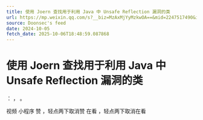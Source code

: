 ```yaml
---
title: 使用 Joern 查找用于利用 Java 中 Unsafe Reflection 漏洞的类
url: https://mp.weixin.qq.com/s?__biz=MzAxMjYyMzkwOA==&mid=2247517490&idx=1&sn=49ae75eb5899ede375569566b1c9fe10
source: Doonsec's feed
date: 2024-10-05
fetch_date: 2025-10-06T18:48:59.087868
---
```


# 使用 Joern 查找用于利用 Java 中 Unsafe Reflection 漏洞的类

：
，
。

视频
小程序
赞
，轻点两下取消赞
在看
，轻点两下取消在看